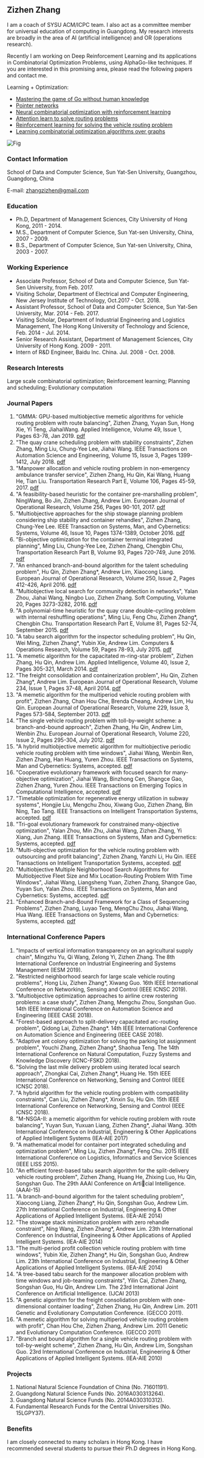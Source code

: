 ## Zizhen Zhang

I am a coach of SYSU ACM/ICPC team. I also act as a committee member for universal education of computing in Guangdong. My research interests are broadly in the area of AI (artificial intelligence) and OR (operations research).

Recently I am working on Deep Reinforcement Learning and its applications in Combinatorial Optimization Problems, using AlphaGo-like techniques. If you are interested in this promising area, please read the following papers and contact me.

Learning + Optimization:
+ [Mastering the game of Go without human knowledge](https://github.com/zhangzizhen/Resume/blob/master/paper/Mastering%20the%20game%20of%20Go%20without%20human%20knowledge.pdf)
+ [Pointer networks](https://github.com/zhangzizhen/Resume/blob/master/paper/pointer%20networks.pdf)
+ [Neural combinatorial optimization with reinforcement learning](https://github.com/zhangzizhen/Resume/blob/master/paper/Neural%20combinatorial%20optimization%20with%20reinforcement%20learning.pdf)
+ [Attention learn to solve routing problems](https://github.com/zhangzizhen/Resume/blob/master/paper/ATTENTION%20LEARN%20TO%20SOLVE%20ROUTING%20PROBLEMS.pdf/)
+ [Reinforcement learning for solving the vehicle routing problem](https://github.com/zhangzizhen/Resume/blob/master/paper/Reinforcement%20Learning%20for%20Solving%20the%20Vehicle%20Routing%20Problem.pdf)
+ [Learning combinatorial optimization algorithms over graphs](https://github.com/zhangzizhen/Resume/blob/master/paper/Learning%20combinatorial%20optimization%20algorithms%20over%20graphs.pdf)

![Fig](https://github.com/zhangzizhen/Resume/blob/master/fig.jpg?raw=true)

### Contact Information

School of Data and Computer Science, Sun Yat-Sen University, Guangzhou, Guangdong, China

E-mail: zhangzizhen@gmail.com

### Education

+ Ph.D, Department of Management Sciences, City University of Hong Kong, 2011 - 2014.
+ M.S., Department of Computer Science, Sun Yat-sen University, China, 2007 - 2009.
+ B.S., Department of Computer Science, Sun Yat-sen University, China, 2003 - 2007.

### Working Experience

+ Associate Professor, School of Data and Computer Science, Sun Yat-Sen University, from Feb. 2017.
+ Visiting Scholar, Department of Electrical and Computer Engineering, New Jersey Institute of Technology, Oct.2017 - Oct. 2018.
+ Assistant Professor, School of Data and Computer Science, Sun Yat-Sen University, Mar. 2014 - Feb. 2017.
+ Visiting Scholar, Department of Industrial Engineering and Logistics Management, The Hong Kong University of Technology and Science, Feb. 2014 - Jul. 2014.
+ Senior Research Assistant, Department of Management Sciences, City University of Hong Kong. 2009 - 2011.
+ Intern of R&D Engineer, Baidu Inc. China. Jul. 2008 - Oct. 2008.

### Research Interests

Large scale combinatorial optimization; Reinforcement learning; Planning and scheduling; Evolutionary computation


### Journal Papers

1. "GMMA: GPU-based multiobjective memetic algorithms for vehicle routing problem with route balancing", Zizhen Zhang, Yuyan Sun, Hong Xie, Yi Teng, JiahaiWang. Applied Intelligence, Volume 49, Issue 1, Pages 63-78, Jan 2019. [pdf](https://github.com/zhangzizhen/Resume/blob/master/publication/APIN2018-GMMA%20GPU-based%20Multiobjective%20Memetic%20Algorithm.pdf)
2. "The quay crane scheduling problem with stability constraints", Zizhen Zhang, Ming Liu, Chung-Yee Lee, Jiahai Wang. IEEE Transactions on Automation Science and Engineering, Volume 15, Issue 3, Pages 1399-1412, July 2018. [pdf](https://github.com/zhangzizhen/Resume/blob/master/publication/IEEE%20TASE-The%20Quay%20Crane%20Scheduling%20Problem%20With%20Stability%20Constraints.pdf)
3. "Manpower allocation and vehicle routing problem in non-emergency ambulance transfer service", Zizhen Zhang, Hu Qin, Kai Wang, Huang He, Tian Liu. Transportation Research Part E, Volume 106, Pages 45-59, 2017. [pdf](https://github.com/zhangzizhen/Resume/blob/master/publication/TRE2017-Manpower%20allocation%20and%20vehicle%20routing%20problem%20in%20non-emergency%20ambulance%20transfer%20service.pdf)
4. "A feasibility-based heuristic for the container pre-marshalling problem", NingWang, Bo Jin, Zizhen Zhang, Andrew Lim. European Journal of Operational Research, Volume 256, Pages 90-101, 2017. [pdf](https://github.com/zhangzizhen/Resume/blob/master/publication/EJOR2017-A%20feasibility-based%20heuristic%20for%20the%20container%20pre-marshalling%20problem.pdf)
5. "Multiobjective approaches for the ship stowage planning problem considering ship stability and container rehandles", Zizhen Zhang, Chung-Yee Lee. IEEE Transaction on Systems, Man, and Cybernetics: Systems, Volume 46, Issue 10, Pages 1374-1389, October 2016. [pdf](https://github.com/zhangzizhen/Resume/blob/master/publication/IEEESMC-Multiobjective%20approaches%20for%20the%20ship%20stowage%20planning%20problem%20considering%20ship%20stability%20and%20container%20rehandles.pdf)
6. "Bi-objective optimization for the container terminal integrated planning", Ming Liu, Chung-Yee Lee, Zizhen Zhang, Chengbin Chu, Transportation Research Part B, Volume 93, Pages 720-749, June 2016. [pdf](https://github.com/zhangzizhen/Resume/blob/master/publication/TRB2016-Bi-objective%20optimization%20for%20the%20container%20terminal%20integrated%20planning.pdf)
7. "An enhanced branch-and-bound algorithm for the talent scheduling problem", Hu Qin, Zizhen Zhang*, Andrew Lim, Xiaocong Liang. European Journal of Operational Research, Volume 250, Issue 2, Pages 412-426, April 2016. [pdf](https://github.com/zhangzizhen/Resume/blob/master/publication/EJOR2016-An%20enhanced%20branch-and-bound%20algorithm%20for%20the%20talent%20scheduling%20problem.pdf)
8. "Multiobjective local search for community detection in networks", Yalan Zhou, Jiahai Wang, Ningbo Luo, Zizhen Zhang. Soft Computing, Volume 20, Pages 3273-3282, 2016. [pdf](https://github.com/zhangzizhen/Resume/blob/master/publication/SC2016-Multiobjective%20local%20search%20for%20community%20detection%20in%20networks.pdf)
9. "A polynomial-time heuristic for the quay crane double-cycling problem with internal reshuffling operations", Ming Liu, Feng Chu, Zizhen Zhang*, Chengbin Chu. Transportation Research Part E, Volume 81, Pages 52-74, September 2015. [pdf](https://github.com/zhangzizhen/Resume/blob/master/publication/TRE2015-A%20polynomial-time%20heuristic%20for%20the%20quay%20crane%20double-cycling%20problem%20with%20internal-reshuffling%20operations.pdf)
10. "A tabu search algorithm for the inspector scheduling problem", Hu Qin, Wei Ming, Zizhen Zhang*, Yubin Xie, Andrew Lim. Computers & Operations Research, Volume 59, Pages 78-93, July 2015. [pdf](https://github.com/zhangzizhen/Resume/blob/master/publication/COR2015-A%20tabu%20search%20algorithm%20for%20the%20multi-period%20inspector%20scheduling%20problem.pdf)
11. "A memetic algorithm for the capacitated m-ring-star problem", Zizhen Zhang, Hu Qin, Andrew Lim. Applied Intelligence, Volume 40, Issue 2, Pages 305-321, March 2014. [pdf](https://github.com/zhangzizhen/Resume/blob/master/publication/APIN2014-A%20memetic%20algorithm%20for%20the%20capacitated%20m-ring-star%20problem.pdf)
12. "The freight consolidation and containerization problem", Hu Qin, Zizhen Zhang*, Andrew Lim. European Journal of Operational Research, Volume 234, Issue 1, Pages 37-48, April 2014. [pdf](https://github.com/zhangzizhen/Resume/blob/master/publication/EJOR2014-The%20freight%20consolidation%20and%20containerization%20problem.pdf)
13. "A memetic algorithm for the multiperiod vehicle routing problem with profit", Zizhen Zhang, Chan Hou Che, Brenda Cheang, Andrew Lim, Hu Qin. European Journal of Operational Research, Volume 229, Issue 3, Pages 573-584, September 2013. [pdf](https://github.com/zhangzizhen/Resume/blob/master/publication/EJOR2013-A%20memetic%20algorithm%20for%20the%20multiperiod%20vehicle%20routing%20problem%20with.pdf)
14. "The single vehicle routing problem with toll-by-weight scheme: a branch-and-bound approach", Zizhen Zhang, Hu Qin, Andrew Lim, Wenbin Zhu. European Journal of Operational Research, Volume 220, Issue 2, Pages 295-304, July 2012. [pdf](https://github.com/zhangzizhen/Resume/blob/master/publication/EJOR2012-The%20single%20vehicle%20routing%20problem%20with%20toll-by-weight%20scheme.pdf)
15. "A hybrid multiobjective memetic algorithm for multiobjective periodic vehicle routing problem with time windows", Jiahai Wang, Wenbin Ren, Zizhen Zhang, Han Huang, Yuren Zhou. IEEE Transactions on Systems, Man and Cybernetics: Systems, accepted. [pdf](https://github.com/zhangzizhen/Resume/blob/master/publication/IEEE%20SMC-A%20Hybrid%20Multiobjective%20Memetic%20Algorithm%20for%20Multiobjective%20Periodic%20Vehicle%20Routing%20Problem%20With%20Time%20Windows.pdf)
16. "Cooperative evolutionary framework with focused search for many-objective optimization", Jiahai Wang, Binzhong Cen, Shangce Gao, Zizhen Zhang, Yuren Zhou. IEEE Transactions on Emerging Topics in Computational Intelligence, accepted. [pdf](https://github.com/zhangzizhen/Resume/blob/master/publication/IEEE%20ETCI-Cooperative%20Evolutionary%20Framework%20With%20Focused%20Search%20for%20Many-Objective%20Optimization.pdf)
17. "Timetable optimization for regenerative energy utilization in subway systems", Hongjie Liu, Mengchu Zhou, Xiwang Guo, Zizhen Zhang, Bin Ning, Tao Tang. IEEE Transactions on Intelligent Transportation Systems, accepted. [pdf](https://github.com/zhangzizhen/Resume/blob/master/publication/IEEE%20ITS2018-Timetable%20optimization%20for%20regenerative%20energy%20utilization%20in%20subway%20systems.pdf)
18. "Tri-goal evolutionary framework for constrained many-objective optimization", Yalan Zhou, Min Zhu, Jiahai Wang, Zizhen Zhang, Yi Xiang, Jun Zhang. IEEE Transactions on Systems, Man and Cybernetics: Systems, accepted. [pdf](https://github.com/zhangzizhen/Resume/blob/master/publication/IEEE%20SMC-Tri-Goal%20Evolution%20Framework%20for%20Constrained%20Many-Objective%20Optimization.pdf)
19. "Multi-objective optimization for the vehicle routing problem with outsourcing and profit balancing", Zizhen Zhang, Yanzhi Li, Hu Qin. IEEE Transactions on Intelligent Transportation Systems, accepted. [pdf](https://github.com/zhangzizhen/Resume/blob/master/publication/IEEE%20ITS-Multi-Objective%20Optimization%20for%20the%20Vehicle%20Routing%20Problem%20With%20Outsourcing%20and%20Profit%20Balancing.pdf)
20. "Multiobjective Multiple Neighborhood Search Algorithms for Multiobjective Fleet Size and Mix Location-Routing Problem With Time Windows", Jiahai Wang, Liangsheng Yuan, Zizhen Zhang, Shangce Gao, Yuyan Sun, Yalan Zhou. IEEE Transactions on Systems, Man and Cybernetics: Systems, accepted. [pdf](https://github.com/zhangzizhen/Resume/blob/master/publication/IEEE%20SMC-Multiobjective%20Multiple%20Neighborhood%20Search%20Algorithms%20for%20Multiobjective%20Fleet%20Size%20and%20Mix%20Location-Routing%20Problem%20With%20Time%20Windows.pdf)
21. "Enhanced Branch-and-Bound Framework for a Class of Sequencing Problems", Zizhen Zhang, Luyao Teng, MengChu Zhou, Jiahai Wang, Hua Wang. IEEE Transactions on Systems, Man and Cybernetics: Systems, accepted. [pdf](https://github.com/zhangzizhen/Resume/blob/master/publication/IEEE%20SMC-Enhanced%20Branch-and-Bound%20Framework%20for%20a%20Class%20of%20Sequencing%20Problems.pdf)


### International Conference Papers

1. "Impacts of vertical information transparency on an agricultural supply chain", Mingzhu Yu, Qi Wang, Zelong Yi, Zizhen Zhang. The 8th International Conference on Industrial Engineering and Systems Management (IESM 2019).
2. "Restricted neighborhood search for large scale vehicle routing problems", Hong Liu, Zizhen Zhang*, Xiwang Guo. 16th IEEE International Conference on Networking, Sensing and Control (IEEE ICNSC 2019).
3. "Multiobjective optimization approaches to airline crew rostering problems: a case study", Zizhen Zhang, Mengchu Zhou, Songshan Guo. 14th IEEE International Conference on Automation Science and Engineering (IEEE CASE 2018).
4. "Forest-based approach to split-delivery capacitated arc-routing problem", Qidong Lai, Zizhen Zhang*. 14th IEEE International Conference on Automation Science and Engineering (IEEE CASE 2018).
5. "Adaptive ant colony optimization for solving the parking lot assignment problem", Youchi Zhang, Zizhen Zhang*, Shaohua Teng. The 14th International Conference on Natural Computation, Fuzzy Systems and Knowledge Discovery (ICNC-FSKD 2018).
6. "Solving the last mile delivery problem using iterated local search approach", Zhongkai Cai, Zizhen Zhang*, Huang He. 15th IEEE International Conference on Networking, Sensing and Control (IEEE ICNSC 2018).
7. "A hybrid algorithm for the vehicle routing problem with compatibility constraints", Can Liu, Zizhen Zhang*, Xinxin Su, Hu Qin. 15th IEEE International Conference on Networking, Sensing and Control (IEEE ICNSC 2018).
8. "M-NSGA-II: a memetic algorithm for vehicle routing problem with route balancing", Yuyan Sun, Yuxuan Liang, Zizhen Zhang*, Jiahai Wang. 30th International Conference on Industrial, Engineering & Other Applications of Applied Intelligent Systems (IEA-AIE 2017)
9. "A mathematical model for container port integrated scheduling and optimization problem", Ming Liu, Zizhen Zhang*, Feng Chu. 2015 IEEE International Conference on Logistics, Informatics and Service Sciences (IEEE LISS 2015).
10. "An efficient forest-based tabu search algorithm for the split-delivery vehicle routing problem", Zizhen Zhang, Huang He, Zhixing Luo, Hu Qin, Songshan Guo. The 29th AAAI Conference on Articial Intelligence. (AAAI-15)
11. "A branch-and-bound algorithm for the talent scheduling problem", Xiaocong Liang, Zizhen Zhang*, Hu Qin, Songshan Guo, Andrew Lim. 27th International Conference on Industrial, Engineering & Other Applications of Applied Intelligent Systems. (IEA-AIE 2014)
12. "The stowage stack minimization problem with zero rehandle constraint", Ning Wang, Zizhen Zhang*, Andrew Lim. 23th International Conference on Industrial, Engineering & Other Applications of Applied Intelligent Systems. (IEA-AIE 2014)
13. "The multi-period profit collection vehicle routing problem with time windows", Yubin Xie, Zizhen Zhang*, Hu Qin, Songshan Guo, Andrew Lim. 23th International Conference on Industrial, Engineering & Other Applications of Applied Intelligent Systems. (IEA-AIE 2014)
14. "A tree-based tabu search for the manpower allocation problem with time windows and job-teaming constraints", Yilin Cai, Zizhen Zhang, Songshan Guo, Hu Qin, Andrew Lim. The 23rd International Joint Conference on Artificial Intelligence. (IJCAI 2013)
15. "A genetic algorithm for the freight consolidation problem with one-dimensional container loading", Zizhen Zhang, Hu Qin, Andrew Lim. 2011 Genetic and Evolutionary Computation Conference. (GECCO 2011).
16. "A memetic algorithm for solving multiperiod vehicle routing problem with profit", Chan Hou Che, Zizhen Zhang, Andrew Lim. 2011 Genetic and Evolutionary Computation Conference. (GECCO 2011)
17. "Branch and bound algorithm for a single vehicle routing problem with toll-by-weight scheme", Zizhen Zhang, Hu Qin, Andrew Lim, Songshan Guo. 23rd International Conference on Industrial, Engineering & Other Applications of Applied Intelligent Systems. (IEA-AIE 2010)

### Projects

1. National Natural Science Foundation of China (No. 71601191).
2. Guangdong Natural Science Funds (No. 2016A030313264).
3. Guangdong Natural Science Funds (No. 2014A030310312).
4. Fundamental Research Funds for the Central Universities (No. 15LGPY37).

### Benefits

I am closely connected to many scholars in Hong Kong. I have recommended several students to pursue their Ph.D degrees in Hong Kong.

